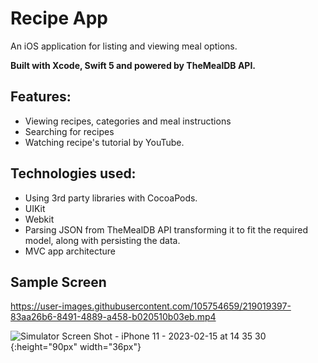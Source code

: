 # Recipe App   

An iOS application for listing and viewing meal options.

**Built with Xcode, Swift 5 and powered by TheMealDB API.**

## Features:
* Viewing recipes, categories and meal instructions
* Searching for recipes
* Watching recipe's tutorial by YouTube.

## Technologies used:
* Using 3rd party libraries with CocoaPods.
* UIKit
* Webkit
* Parsing JSON from TheMealDB API transforming it to fit the required model, along with persisting the data.
* MVC app architecture

## Sample Screen


https://user-images.githubusercontent.com/105754659/219019397-83aa26b6-8491-4889-a458-b020510b03eb.mp4

![Simulator Screen Shot - iPhone 11 - 2023-02-15 at 14 35 30](https://user-images.githubusercontent.com/105754659/219019798-2cf98d5f-c0fd-41c0-9d96-f4089a8c5f61.png) {:height="90px" width="36px"}

